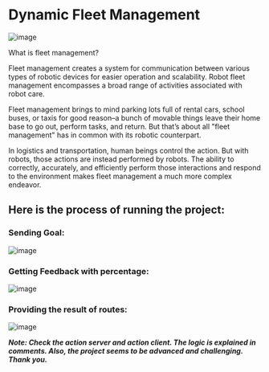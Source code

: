 # Dynamic Fleet Management

![image](https://github.com/bonesgone/Midterm_sms/assets/64888324/1b3533d0-9db1-4682-8194-9dd7b09204d1)

What is fleet management?

Fleet management creates a system for communication between various types of robotic devices for easier operation and scalability. Robot fleet management encompasses a broad range of activities associated with robot care. 

Fleet management brings to mind parking lots full of rental cars, school buses, or taxis for good reason–a bunch of movable things leave their home base to go out, perform tasks, and return. But that’s about all "fleet management" has in common with its robotic counterpart.

In logistics and transportation, human beings control the action. But with robots, those actions are instead performed by robots. The ability to correctly, accurately, and efficiently perform those interactions and respond to the environment makes fleet management a much more complex endeavor. 

## Here is the process of running the project:
### Sending Goal:
![image](https://github.com/bonesgone/Midterm_sms/assets/64888324/c80d3de8-1109-4488-b859-8a5e8ea842f4)

### Getting Feedback with percentage:
![image](https://github.com/bonesgone/Midterm_sms/assets/64888324/56c77ca2-d09b-4312-b285-863ea66dac5d)

### Providing the result of routes:
![image](https://github.com/bonesgone/Midterm_sms/assets/64888324/197dc801-4928-43aa-b963-247c4c3459bd)


***Note: Check the action server and action client. The logic is explained in comments.
      Also, the project seems to be advanced and challenging. Thank you.***





